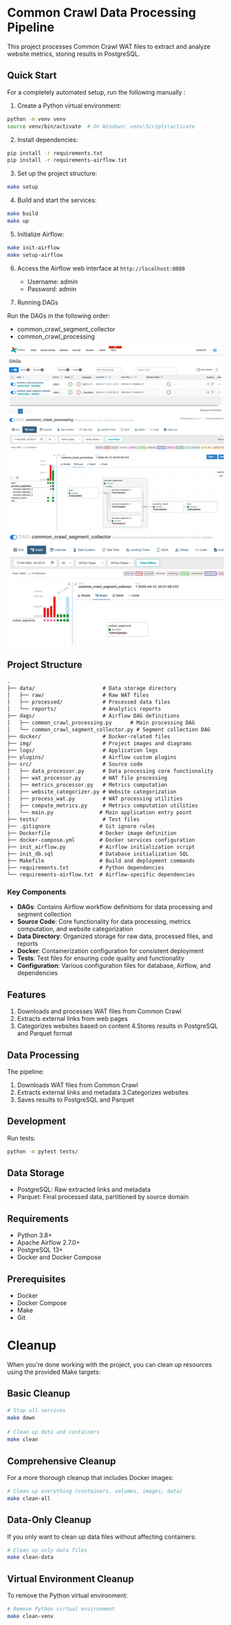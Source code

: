 # Common Crawl Data Processing Pipeline

This project processes Common Crawl WAT files to extract and analyze website metrics, storing results in PostgreSQL.

## Quick Start

For a completely automated setup, run the following manually :

1. Create a Python virtual environment:
```bash
python -m venv venv
source venv/bin/activate  # On Windows: venv\Scripts\activate
```

2. Install dependencies:
```bash
pip install -r requirements.txt
pip install -r requirements-airflow.txt
```

3. Set up the project structure:
```bash
make setup
```

4. Build and start the services:
```bash
make build
make up
```

5. Initialize Airflow:
```bash
make init-airflow
make setup-airflow
```

6. Access the Airflow web interface at `http://localhost:8080`
   - Username: admin
   - Password: admin


7. Running DAGs

Run the DAGs in the following order:

- common_crawl_segment_collector
- common_crawl_processing


![Airflow DAGs](img/airflow_dags.jpg)
![Airflow DAG Crawl Precessing](img/common_crawl_processing.jpg)
![Airflow DAG Segment Colector](img/common_crawl_segment_collector.jpg)


## Project Structure

```
.
├── data/                      # Data storage directory
│   ├── raw/                   # Raw WAT files
│   ├── processed/             # Processed data files
│   └── reports/               # Analytics reports
├── dags/                      # Airflow DAG definitions
│   ├── common_crawl_processing.py      # Main processing DAG
│   └── common_crawl_segment_collector.py # Segment collection DAG
├── docker/                    # Docker-related files
├── img/                       # Project images and diagrams
├── logs/                      # Application logs
├── plugins/                   # Airflow custom plugins
├── src/                       # Source code
│   ├── data_processor.py      # Data processing core functionality
│   ├── wat_processor.py       # WAT file processing
│   ├── metrics_processor.py   # Metrics computation
│   ├── website_categorizer.py # Website categorization
│   ├── process_wat.py         # WAT processing utilities
│   ├── compute_metrics.py     # Metrics computation utilities
│   └── main.py               # Main application entry point
├── tests/                     # Test files
├── .gitignore                # Git ignore rules
├── Dockerfile                # Docker image definition
├── docker-compose.yml        # Docker services configuration
├── init_airflow.py           # Airflow initialization script
├── init_db.sql               # Database initialization SQL
├── Makefile                  # Build and deployment commands
├── requirements.txt          # Python dependencies
└── requirements-airflow.txt  # Airflow-specific dependencies
```

### Key Components

- **DAGs**: Contains Airflow workflow definitions for data processing and segment collection
- **Source Code**: Core functionality for data processing, metrics computation, and website categorization
- **Data Directory**: Organized storage for raw data, processed files, and reports
- **Docker**: Containerization configuration for consistent deployment
- **Tests**: Test files for ensuring code quality and functionality
- **Configuration**: Various configuration files for database, Airflow, and dependencies

## Features

1. Downloads and processes WAT files from Common Crawl
2. Extracts external links from web pages
3. Categorizes websites based on content
4.Stores results in PostgreSQL and Parquet format

## Data Processing

The pipeline:
1. Downloads WAT files from Common Crawl
2. Extracts external links and metadata
3.Categorizes websites
4. Saves results to PostgreSQL and Parquet

## Development

Run tests:
```bash
python -m pytest tests/
```

## Data Storage

- PostgreSQL: Raw extracted links and metadata
- Parquet: Final processed data, partitioned by source domain

## Requirements

- Python 3.8+
- Apache Airflow 2.7.0+
- PostgreSQL 13+
- Docker and Docker Compose

## Prerequisites

- Docker
- Docker Compose
- Make
- Git

# Cleanup

When you're done working with the project, you can clean up resources using the provided Make targets:

## Basic Cleanup

```bash
# Stop all services
make down

# Clean up data and containers
make clean
```

## Comprehensive Cleanup

For a more thorough cleanup that includes Docker images:

```bash
# Clean up everything (containers, volumes, images, data)
make clean-all
```

## Data-Only Cleanup

If you only want to clean up data files without affecting containers:

```bash
# Clean up only data files
make clean-data
```

## Virtual Environment Cleanup

To remove the Python virtual environment:

```bash
# Remove Python virtual environment
make clean-venv
```

